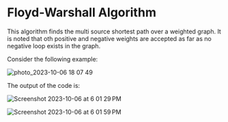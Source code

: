 # Floyd-Warshall Algorithm
This algorithm finds the multi source shortest path over a weighted graph. It is noted that oth positive and negative weights 
are accepted as far as no negative loop exists in the graph.

Consider the following example:

![photo_2023-10-06 18 07 49](https://github.com/sahandmsh/Algorithm-and-data-structures-examples/assets/82970651/33e80c84-3c93-4885-8da5-e3a94b62f4b4)

The output of the code is:

![Screenshot 2023-10-06 at 6 01 29 PM](https://github.com/sahandmsh/Algorithm-and-data-structures-examples/assets/82970651/14d96098-5645-402f-82d7-2b8af3308d62)

![Screenshot 2023-10-06 at 6 01 59 PM](https://github.com/sahandmsh/Algorithm-and-data-structures-examples/assets/82970651/57663917-92d3-4fe6-ab31-d9197686de30)
